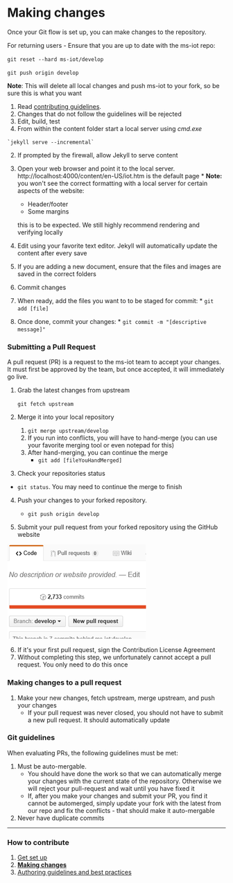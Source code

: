 # Making changes

Once your Git flow is set up, you can make changes to the repository.

For returning users - Ensure that you are up to date with the ms-iot repo:

  `git reset --hard ms-iot/develop`

  `git push origin develop`
  
**Note**: This will delete all local changes and push ms-iot to your fork, so be sure this is what you want

1. Read [contributing guidelines](authoring-guidelines.md).
  1. Changes that do not follow the guidelines will be rejected
2. Edit, build, test
  1. From within the content folder start a local server using *cmd.exe*
  
    `jekyll serve --incremental`
  2. If prompted by the firewall, allow Jekyll to serve content
  3. Open your web browser and point it to the local server. http://localhost:4000/content/en-US/iot.htm is the default page
    * **Note:** you won't see the correct formatting with a local server for certain aspects of the website:
        * Header/footer
        * Some margins
  
        this is to be expected. We still highly recommend rendering and verifying locally
  4. Edit using your favorite text editor. Jekyll will automatically update the content after every save
  5. If you are adding a new document, ensure that the files and images are saved in the correct folders
3. Commit changes 
  1. When ready, add the files you want to to be staged for commit:
    * `git add [file]`
  2. Once done, commit your changes:
    * `git commit -m "[descriptive message]" `

### Submitting a Pull Request

A pull request (PR) is a request to the ms-iot team to accept your changes. It must first be approved by the team, but once accepted, it will immediately go live.

1. Grab the latest changes from upstream

    `git fetch upstream`
    
2. Merge it into your local repository
    1. `git merge upstream/develop`
    2. If you run into conflicts, you will have to hand-merge (you can use your favorite merging tool or even notepad for this)
    3. After hand-merging, you can continue the merge
        * `git add [fileYouHandMerged]`
        
3. Check your repositories status
  * `git status`. You may need to continue the merge to finish

4. Push your changes to your forked repository.
    * `git push origin develop`
    
5. Submit your pull request from your forked repository using the GitHub website

  ![Pull request](../images/contribute/newPR.png) 

6. If it's your first pull request, sign the Contribution License Agreement 
  1.	Without completing this step, we unfortunately cannot accept a pull request. You only need to do this once 

### Making changes to a pull request

1. Make your new changes, fetch upstream, merge upstream, and push your changes
    * If your pull request was never closed, you should not have to submit a new pull request. It should automatically update
    
### Git guidelines

When evaluating PRs, the following guidelines must be met:

1. Must be auto-mergable.
    * You should have done the work so that we can automatically merge your changes with the current state of the repository. Otherwise we will reject your pull-request and wait until you have fixed it
    * If, after you make your changes and submit your PR, you find it cannot be automerged, simply update your fork with the latest from our repo and fix the conflicts - that should make it auto-mergable
2. Never have duplicate commits

___

### How to contribute

1. [Get set up](get-setup.md)
2. **[Making changes](making-changes.md)** 
3. [Authoring guidelines and best practices](authoring-guidelines.md)